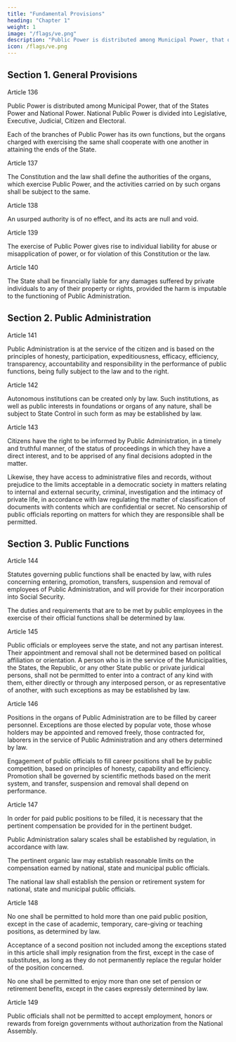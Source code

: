 ```yaml
---
title: "Fundamental Provisions"
heading: "Chapter 1"
weight: 1
image: "/flags/ve.png"
description: "Public Power is distributed among Municipal Power, that of the States Power and National Power"
icon: /flags/ve.png
---
```



## Section 1. General Provisions


Article 136

Public Power is distributed among Municipal Power, that of the States Power and National Power. 
National Public Power is divided into Legislative, Executive, Judicial, Citizen and Electoral.

Each of the branches of Public Power has its own functions, but the organs charged with
exercising the same shall cooperate with one another in attaining the ends of the State.

Article 137

The Constitution and the law shall define the authorities of the organs, which exercise
Public Power, and the activities carried on by such organs shall be subject to the same.

Article 138

An usurped authority is of no effect, and its acts are null and void.

Article 139

The exercise of Public Power gives rise to individual liability for abuse or misapplication
of power, or for violation of this Constitution or the law.

Article 140

The State shall be financially liable for any damages suffered by private individuals to
any of their property or rights, provided the harm is imputable to the functioning of
Public Administration.


## Section 2. Public Administration

Article 141

Public Administration is at the service of the citizen and is based on the principles of honesty, participation, expeditiousness, efficacy, efficiency, transparency, accountability and responsibility in the performance of public functions, being fully subject to the law and to the right.

Article 142

Autonomous institutions can be created only by law. Such institutions, as well as public interests in foundations or organs of any nature, shall be subject to State Control in such form as may be established by law.

Article 143

Citizens have the right to be informed by Public Administration, in a timely and truthful manner, of the status of proceedings in which they have a direct interest, and to be apprised of any final decisions adopted in the matter. 

Likewise, they have access to administrative files and records, without prejudice to the limits acceptable in a democratic society in matters relating to internal and external security, criminal,
investigation and the intimacy of private life, in accordance with law regulating the
matter of classification of documents with contents which are confidential or secret. No
censorship of public officials reporting on matters for which they are responsible shall be
permitted.


## Section 3. Public Functions

Article 144

Statutes governing public functions shall be enacted by law, with rules concerning entering, promotion, transfers, suspension and removal of employees of Public Administration, and will provide for their incorporation into Social Security.

The duties and requirements that are to be met by public employees in the exercise of their official functions shall be determined by law.


Article 145

Public officials or employees serve the state, and not any partisan interest. Their appointment and removal shall not be determined based on political affiliation or orientation. A person who is in the service of the Municipalities, the States, the Republic, or any other State public or private juridical persons, shall not be permitted to enter into a contract of any kind with them, either directly or through any interposed person, or as representative of another, with such exceptions as may be established by law.

Article 146

Positions in the organs of Public Administration are to be filled by career personnel.
Exceptions are those elected by popular vote, those whose holders may be appointed
and removed freely, those contracted for, laborers in the service of Public Administration
and any others determined by law.

Engagement of public officials to fill career positions shall be by public competition, based on principles of honesty, capability and efficiency. Promotion shall be governed by scientific methods based on the merit system, and transfer, suspension and removal shall depend on performance.

Article 147

In order for paid public positions to be filled, it is necessary that the pertinent compensation be provided for in the pertinent budget. 

Public Administration salary scales shall be established by regulation, in accordance with law.

The pertinent organic law may establish reasonable limits on the compensation earned by national, state and municipal public officials.

The national law shall establish the pension or retirement system for national, state and
municipal public officials.

Article 148

No one shall be permitted to hold more than one paid public position, except in the case of academic, temporary, care-giving or teaching positions, as determined by law. 

Acceptance of a second position not included among the exceptions stated in this article shall imply resignation from the first, except in the case of substitutes, as long as they do not permanently replace the regular holder of the position concerned. 

No one shall be permitted to enjoy more than one set of pension or retirement benefits,
except in the cases expressly determined by law.

Article 149

Public officials shall not be permitted to accept employment, honors or rewards from
foreign governments without authorization from the National Assembly.

